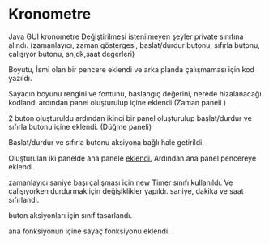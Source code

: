 # Kronometre
Java GUI kronometre
Değiştirilmesi istenilmeyen şeyler private sınıfına alındı. (zamanlayıcı, zaman göstergesi, baslat/durdur butonu, sıfırla butonu, çalışıyor butonu,
sn,dk,saat degerleri)

Boyutu, İsmi olan bir pencere eklendi ve arka planda çalışmaması için kod yazıldı.

Sayacın boyunu rengini ve fontunu, baslangıç değerini, nerede hizalanacağı kodlandı ardından panel oluşturulup içine eklendi.(Zaman paneli )

2  buton oluşturuldu ardından ikinci bir panel oluşturulup başlat/durdur ve sıfırla butonu içine  eklendi. (Düğme paneli)

Baslat/durdur ve sıfırla butonu aksiyona bağlı hale getirildi. 

Oluşturulan iki panelde ana panele [eklendi.](http://eklendi.Ve) Ardından ana panel pencereye eklendi.

zamanlayıcı saniye başı çalışması için new Timer sınıfı kullanıldı. Ve calışıyorken durdurmak için değişiklikler yapıldı. saniye, dakika ve saat sıfırlandı.

buton aksiyonları için sınıf tasarlandı. 

ana fonksiyonun içine sayaç fonksiyonu eklendi.
